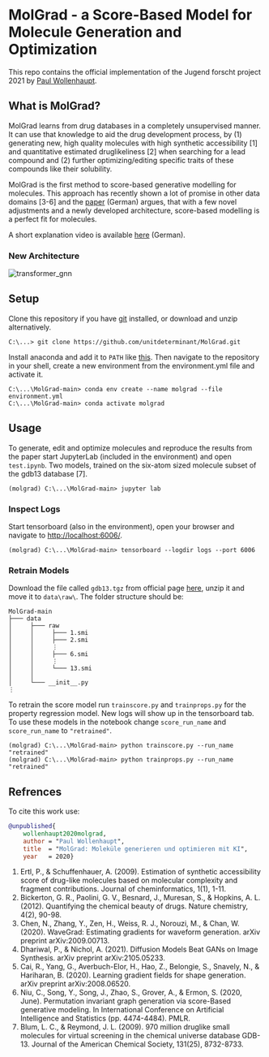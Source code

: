 # MolGrad - a Score-Based Model for Molecule Generation and Optimization

This repo contains the official implementation of the Jugend forscht project 2021 by [Paul Wollenhaupt](https://github.com/unitdeterminant).

## What is MolGrad?

MolGrad learns from drug databases in a completely unsupervised manner. It can use that knowledge to aid the drug development process, by (1) generating new, high quality molecules with high synthetic accessibility [1] and quantitative estimated druglikeliness [2] when searching for a lead compound and (2) further optimizing/editing specific traits of these compounds like their solubility.

MolGrad is the first method to score-based generative modelling for molecules. This approach has recently shown a lot of promise in other data domains [3-6] and the [paper](https://github.com/unitdeterminant/MolGrad/raw/main/paper.pdf) (German) argues, that with a few novel adjustments and a newly developed architecture, score-based modelling is a perfect fit for molecules.

A short explanation video is available [here](https://vimeo.com/553621029) (German).

### New Architecture

![transformer_gnn](https://user-images.githubusercontent.com/77510444/118408622-af6d9780-b686-11eb-9d9e-4d7426c7c281.png)

## Setup

Clone this repository if you have [git](https://git-scm.com/book/en/v2/Getting-Started-Installing-Git) installed, or download and unzip alternatively.  

```console
C:\...> git clone https://github.com/unitdeterminant/MolGrad.git
```

Install anaconda and add it to `PATH` like [this](https://docs.anaconda.com/anaconda/install/). Then navigate to the repository in your shell, create a new environment from the environment.yml file and activate it.

```console
C:\...\MolGrad-main> conda env create --name molgrad --file environment.yml
C:\...\MolGrad-main> conda activate molgrad
```

## Usage

To generate, edit and optimize molecules and reproduce the results from the paper start JupyterLab (included in the environment) and open `test.ipynb`. Two models, trained on the six-atom sized molecule subset of the gdb13 database [7].

```console
(molgrad) C:\...\MolGrad-main> jupyter lab
```

### Inspect Logs

Start tensorboard (also in the environment), open your browser and navigate to [http://localhost:6006/](http://localhost:6006/).

```console
(molgrad) C:\...\MolGrad-main> tensorboard --logdir logs --port 6006
```

### Retrain Models

Download the file called `gdb13.tgz` from official page [here](https://gdb.unibe.ch/downloads/), unzip it and move it to `data\raw\`. The folder structure should be:

```console
MolGrad-main
├─── data
│     ├─── raw
│     │     ├─── 1.smi
│     │     ├─── 2.smi
│     │     ⋮
│     │     ├─── 6.smi
│     │     ⋮
│     │     └─── 13.smi
│     │
│     └─── __init__.py
⋮
```

To retrain the score model run `trainscore.py` and `trainprops.py` for the property regression model. New logs will show up in the tensorboard tab. To use these models in the notebook change `score_run_name` and `score_run_name` to `"retrained"`.

```console
(molgrad) C:\...\MolGrad-main> python trainscore.py --run_name "retrained"
(molgrad) C:\...\MolGrad-main> python trainprops.py --run_name "retrained"
```

## Refrences

To cite this work use:

```bibtex
@unpublished{
    wollenhaupt2020molgrad,
    author = "Paul Wollenhaupt",
    title  = "MolGrad: Moleküle generieren und optimieren mit KI",
    year   = 2020}
```

1. Ertl, P., & Schuffenhauer, A. (2009). Estimation of synthetic accessibility score of drug-like molecules based on molecular complexity and fragment contributions. Journal of cheminformatics, 1(1), 1-11.
2. Bickerton, G. R., Paolini, G. V., Besnard, J., Muresan, S., & Hopkins, A. L. (2012). Quantifying the chemical beauty of drugs. Nature chemistry, 4(2), 90-98.
3. Chen, N., Zhang, Y., Zen, H., Weiss, R. J., Norouzi, M., & Chan, W. (2020). WaveGrad: Estimating gradients for waveform generation. arXiv preprint arXiv:2009.00713.
4. Dhariwal, P., & Nichol, A. (2021). Diffusion Models Beat GANs on Image Synthesis. arXiv preprint arXiv:2105.05233.
5. Cai, R., Yang, G., Averbuch-Elor, H., Hao, Z., Belongie, S., Snavely, N., & Hariharan, B. (2020). Learning gradient fields for shape generation. arXiv preprint arXiv:2008.06520.
6. Niu, C., Song, Y., Song, J., Zhao, S., Grover, A., & Ermon, S. (2020, June). Permutation invariant graph generation via score-Based generative modeling. In International Conference on Artificial Intelligence and Statistics (pp. 4474-4484). PMLR.
7. Blum, L. C., & Reymond, J. L. (2009). 970 million druglike small molecules for virtual screening in the chemical universe database GDB-13. Journal of the American Chemical Society, 131(25), 8732-8733.
